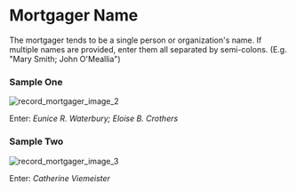 # Mortgager Name
<p>The mortgager tends to be a single person or organization's name. If multiple names are provided, enter them all separated by semi-colons. (E.g. "Mary Smith; John O'Meallia")</p>
<div id="accordion-help-modal">
<!--  <h3>Sample One</h3>-->
<!--  <div class="modal-field-guide" >-->
<!--    <img src="/images/t_mortgager_1.png" alt="record_mortgager_image_1">-->
<!--  <p>Shan Hashomain Synagogue</p>-->
<!--  </div>-->
  <h3>Sample One</h3>
  <div class="modal-field-guide" >
    <img src="/images/t_mortgager_2.png" alt="record_mortgager_image_2">
  <p>Enter: <em>Eunice R. Waterbury; Eloise B. Crothers</em></p>
  </div>
  <h3>Sample Two</h3>
  <div class="modal-field-guide" >
    <img src="/images/t_mortgager_3.png" alt="record_mortgager_image_3">
  <p>Enter: <em>Catherine Viemeister</em></p>
  </div>
<!--    <h3>Sample Three</h3>-->
<!--    <div class="modal-field-guide" >-->
<!--      <img src="/images/t_mortgager_4.png" alt="record_mortgager_image_3">-->
<!--    <p>Enter: <em>Hickory Realty Leo. (Max Marx)</em></p>-->
<!--    </div>-->
</div>
